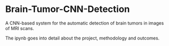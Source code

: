 # Brain-Tumor-CNN-Detection
A CNN-based system for the automatic detection of brain tumors in images of MRI scans.

The ipynb goes into detail about the project, methodology and outcomes.
